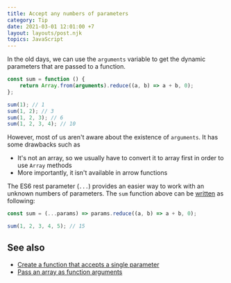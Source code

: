 ```yaml
---
title: Accept any numbers of parameters
category: Tip
date: 2021-03-01 12:01:00 +7
layout: layouts/post.njk
topics: JavaScript
---
```


In the old days, we can use the `arguments` variable to get the dynamic parameters that are passed to a function.

```js
const sum = function () {
    return Array.from(arguments).reduce((a, b) => a + b, 0);
};

sum(1); // 1
sum(1, 2); // 3
sum(1, 2, 3); // 6
sum(1, 2, 3, 4); // 10
```

However, most of us aren't aware about the existence of `arguments`. It has some drawbacks such as

-   It's not an array, so we usually have to convert it to array first in order to use `Array` methods
-   More importantly, it isn't available in arrow functions

The ES6 rest parameter (`...`) provides an easier way to work with an unknown numbers of parameters. The `sum` function above can be [written](https://1loc.dev/#calculate-the-sum-of-arguments) as following:

```js
const sum = (...params) => params.reduce((a, b) => a + b, 0);

sum(1, 2, 3, 4, 5); // 15
```

## See also

-   [Create a function that accepts a single parameter](/create-a-function-that-accepts-a-single-parameter)
-   [Pass an array as function arguments](/pass-an-array-as-function-arguments)
